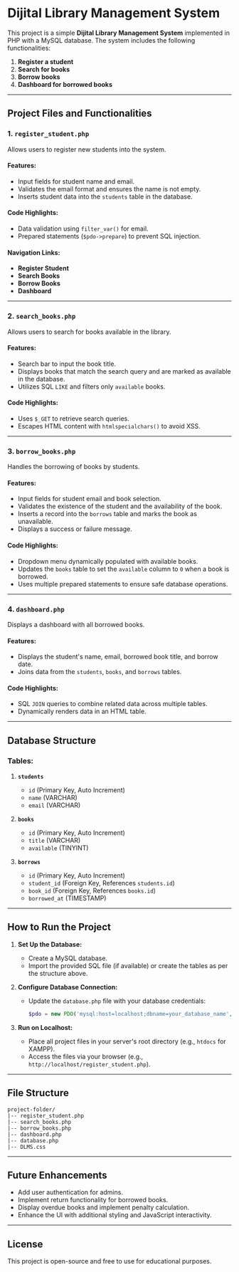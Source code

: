 # Dijital Library Management System

This project is a simple **Dijital Library Management System** implemented in PHP with a MySQL database. The system includes the following functionalities:

1. **Register a student**
2. **Search for books**
3. **Borrow books**
4. **Dashboard for borrowed books**

---

## Project Files and Functionalities

### 1. **`register_student.php`**
Allows users to register new students into the system.

#### Features:
- Input fields for student name and email.
- Validates the email format and ensures the name is not empty.
- Inserts student data into the `students` table in the database.

#### Code Highlights:
- Data validation using `filter_var()` for email.
- Prepared statements (`$pdo->prepare`) to prevent SQL injection.

#### Navigation Links:
- **Register Student**
- **Search Books**
- **Borrow Books**
- **Dashboard**

---

### 2. **`search_books.php`**
Allows users to search for books available in the library.

#### Features:
- Search bar to input the book title.
- Displays books that match the search query and are marked as available in the database.
- Utilizes SQL `LIKE` and filters only `available` books.

#### Code Highlights:
- Uses `$_GET` to retrieve search queries.
- Escapes HTML content with `htmlspecialchars()` to avoid XSS.

---

### 3. **`borrow_books.php`**
Handles the borrowing of books by students.

#### Features:
- Input fields for student email and book selection.
- Validates the existence of the student and the availability of the book.
- Inserts a record into the `borrows` table and marks the book as unavailable.
- Displays a success or failure message.

#### Code Highlights:
- Dropdown menu dynamically populated with available books.
- Updates the `books` table to set the `available` column to `0` when a book is borrowed.
- Uses multiple prepared statements to ensure safe database operations.

---

### 4. **`dashboard.php`**
Displays a dashboard with all borrowed books.

#### Features:
- Displays the student's name, email, borrowed book title, and borrow date.
- Joins data from the `students`, `books`, and `borrows` tables.

#### Code Highlights:
- SQL `JOIN` queries to combine related data across multiple tables.
- Dynamically renders data in an HTML table.

---

## Database Structure

### Tables:

1. **`students`**
   - `id` (Primary Key, Auto Increment)
   - `name` (VARCHAR)
   - `email` (VARCHAR)

2. **`books`**
   - `id` (Primary Key, Auto Increment)
   - `title` (VARCHAR)
   - `available` (TINYINT)

3. **`borrows`**
   - `id` (Primary Key, Auto Increment)
   - `student_id` (Foreign Key, References `students.id`)
   - `book_id` (Foreign Key, References `books.id`)
   - `borrowed_at` (TIMESTAMP)

---

## How to Run the Project

1. **Set Up the Database:**
   - Create a MySQL database.
   - Import the provided SQL file (if available) or create the tables as per the structure above.

2. **Configure Database Connection:**
   - Update the `database.php` file with your database credentials:
     ```php
     $pdo = new PDO('mysql:host=localhost;dbname=your_database_name', 'username', 'password');
     ```

3. **Run on Localhost:**
   - Place all project files in your server's root directory (e.g., `htdocs` for XAMPP).
   - Access the files via your browser (e.g., `http://localhost/register_student.php`).

---

## File Structure
```
project-folder/
|-- register_student.php
|-- search_books.php
|-- borrow_books.php
|-- dashboard.php
|-- database.php
|-- DLMS.css
```

---

## Future Enhancements
- Add user authentication for admins.
- Implement return functionality for borrowed books.
- Display overdue books and implement penalty calculation.
- Enhance the UI with additional styling and JavaScript interactivity.

---

## License
This project is open-source and free to use for educational purposes.
